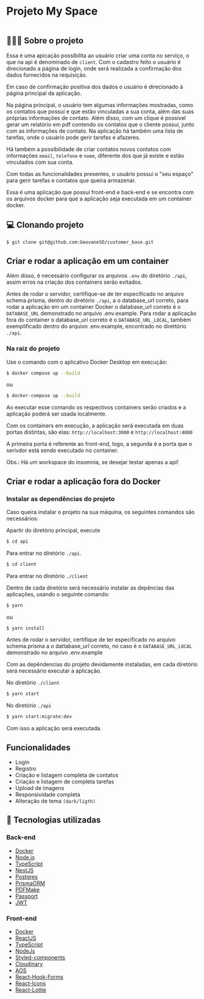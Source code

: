 # Projeto My Space
<img></img>


## 👨🏻‍💻 Sobre o projeto

Essa é uma apicação possíbilita ao usuário criar uma conta no serviço, o que na api é denominado de `client`. Com o cadastro feito o usuário é direcionado a página de login, onde será realizada a confirmação dos dados fornecidos na requisição.

Em caso de confirmação positiva dos dados o usuário é direcionado à página principal da aplicação. 

Na página principal, o usuário tem algumas informações mostradas, como os contatos que possuí e que estão vinculadas a sua conta, além das suas próprias informações de contato. Além disso, com um clique é possível gerar um relatório em pdf contendo os contatos que o cliente possui, junto com as informações de contato. Na aplicação há também uma lista de tarefas, onde o usuário pode gerir tarefas e afazeres.

Há também a possíbilidade de criar contatos novos contatos com informações `email`, `telefone` e `nome`, diferente dos que já existe e estão vinculados com sua conta. 

Com todas as funcionalidades presentes, o usuário possui o "seu espaço" para gerir tarefas e contatos que queira armazenar.

Essa é uma aplicação que possui front-end e back-end e se encontra com os arquivos docker para que a aplicação seja executada em um container docker.

## 💻 Clonando projeto

```bash
$ git clone git@github.com:GeovaneSO/customer_base.git
```

## Criar e rodar a aplicação em um container

Além disso, é necessário configurar os arquivos `.env` do diretório `./api`, assim erros na criação dos containers serão evitados. 

Antes de rodar o servidor, certifique-se de ter especificado no arquivo schema.prisma, dentro do diretório `./api`, a o database_url correto, para rodar a aplicação em um container Docker o database_url correto é o `DATABASE_URL` demonstrado no arquivo .env.example. Para rodar a aplicação fora do container o database_url correto é o `DATABASE_URL_LOCAL`, também exemplificado dentro do arquivo .env.example, encontrado no direttório  `./api`.

### Na raiz do projeto

Use o comando com o aplicativo Docker Desktop em execução:
```bash
$ docker compose up --build
``` 
ou
```bash
$ docker-compose up --build
```

Ao executar esse comando os respectivos containers serão criados e a aplicação poderá ser usada localmente.

Com os containers em execução, a aplicação será executada em duas portas distintas, são elas: `http://localhost:3000` e `http://localhost:4000`

A primeira porta é referente ao front-end, logo, a segunda é a porta que o serivdor está sendo executado no container.

Obs.: Há um workspace do insomnia, se desejar testar apenas a api!

## Criar e rodar a aplicação fora do Docker


### Instalar as dependências do projeto

Caso queira instalar o projeto na sua máquina, os seguintes comandos são necessários:

Apartir do diretório principal, execute

```bash
$ cd api
``` 

Para entrar no diretório `./api`.

```bash
$ cd client
``` 

Para entrar no diretório `./client`

Dentro de cada diretório será necessário instalar as depências das aplicações, usando o seguinte comando:

```bash
$ yarn
``` 

ou

```bash
$ yarn install
``` 

Antes de rodar o servidor, certifique de ter especificado no arquivo schema.prisma a o dattabase_url correto, no caso é o `DATABASE_URL_LOCAL` demonstrado no arquivo .env.example

Com as depêndencias do projeto devidamente instaladas, em cada diretório será necessário executar a aplicação.

No diretório `./client`

```bash
$ yarn start
``` 

No diretório `./api`

```bash
$ yarn start:migrate:dev
``` 

Com isso a aplicação será executada.

## Funcionalidades

- Login
- Registro
- Criação e listagem completa de contatos
- Criação e listagem de completa tarefas
- Upload de imagens
- Responsividade completa
- Alteração de tema `(dark/ligth)`

## 🚀 Tecnologias utilizadas

### Back-end

- [Docker](https://www.docker.com/)
- [Node.js](https://nodejs.org/en/)
- [TypeScript](https://www.typescriptlang.org/)
- [NestJS](https://nestjs.com/)
- [Postgres](https://www.postgresql.org/)
- [PrismaORM](https://www.prisma.io/)
- [PDFMake](http://pdfmake.org/)
- [Passport](https://www.passportjs.org/)
- [JWT](https://jwt.io/)

### Front-end

- [Docker](https://www.docker.com/)
- [ReactJS](https://reactjs.org/)
- [TypeScript](https://www.typescriptlang.org/)
- [NodeJs](https://nodejs.org/en/)
- [Styled-components](https://styled-components.com/)
- [Cloudinary](https://cloudinary.com/)
- [AOS](https://michalsnik.github.io/aos/)
- [React-Hook-Forms](https://react-hook-form.com/)
- [React-Icons](https://react-icons.github.io/react-icons)
- [React-Lottie](https://lottiefiles.com/blog/working-with-lottie/how-to-use-lottie-in-react-app)